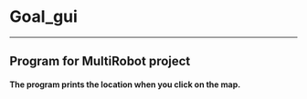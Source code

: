 # Goal_gui
***
## Program for MultiRobot project  
#### The program prints the location when you click on the map.
